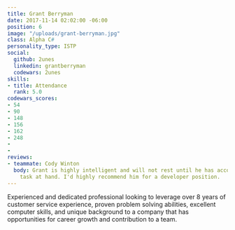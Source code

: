 ```yaml
---
title: Grant Berryman
date: 2017-11-14 02:02:00 -06:00
position: 6
image: "/uploads/grant-berryman.jpg"
class: Alpha C#
personality_type: ISTP
social:
  github: 2unes
  linkedin: grantberryman
  codewars: 2unes
skills:
- title: Attendance
  rank: 5.0
codewars_scores:
- 54
- 90
- 148
- 156
- 162
- 248
- 
- 
reviews:
- teammate: Cody Winton
  body: Grant is highly intelligent and will not rest until he has accomplished the
    task at hand. I'd highly recommend him for a developer position.
---
```


Experienced and dedicated professional looking to leverage over 8 years of customer service experience, proven problem solving abilities, excellent computer skills, and unique background to a company that has opportunities for career growth and contribution to a team.
